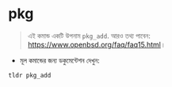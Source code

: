 # pkg

> এই কমান্ড একটি উপনাম `pkg_add`.
> আরও তথ্য পাবেন: <https://www.openbsd.org/faq/faq15.html>।

- মূল কমান্ডের জন্য ডকুমেন্টেশন দেখুন:

`tldr pkg_add`
